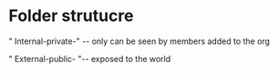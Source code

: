 # Folder strutucre
" Internal-private-" -- only can be seen by members added to the org

" External-public- "-- exposed to the world
